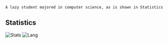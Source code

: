 ```                                                                                                                              
A lazy student majored in computer science, as is shown in Statistics 
```
## Statistics
![Stats](https://github-readme-stats.vercel.app/api?username=hfut-xyc)
![Lang](https://github-readme-stats.vercel.app/api/top-langs/?username=hfut-xyc&hide=ipynb,html&layout=compact)
